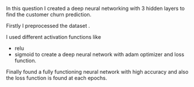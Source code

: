 In this question I created a deep neural networking with 3 hidden layers to find the customer churn prediction.

Firstly I preprocessed the dataset .

I used different activation functions like
  - relu
  - sigmoid
to create a deep neural network with adam optimizer and loss function.

Finally found a fully functioning neural network with high accuracy and also the loss function is found at each epochs.
